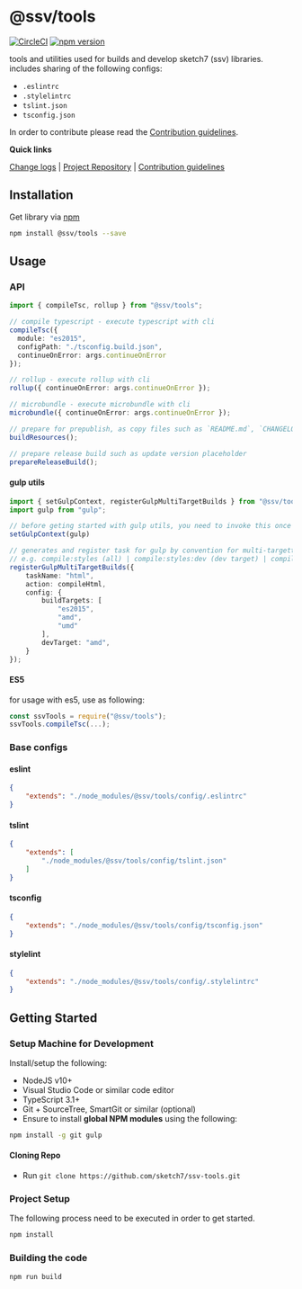 [projectUri]: https://github.com/sketch7/ssv-tools
[projectGit]: https://github.com/sketch7/ssv-tools.git
[changeLog]: ./CHANGELOG.md

[contribWiki]: ./docs/CONTRIBUTION.md
[releaseWorkflowWiki]: ./docs/RELEASE-WORKFLOW.md

[npm]: https://www.npmjs.com

# @ssv/tools
[![CircleCI](https://circleci.com/gh/sketch7/ssv-tools.svg?style=shield)](https://circleci.com/gh/sketch7/ssv-tools)
[![npm version](https://badge.fury.io/js/%40ssv%2Ftools.svg)](https://badge.fury.io/js/%40ssv%2Ftools)

tools and utilities used for builds and develop sketch7 (ssv) libraries.
includes sharing of the following configs:
 - `.eslintrc`
 - `.stylelintrc`
 - `tslint.json`
 - `tsconfig.json`


In order to contribute please read the [Contribution guidelines][contribWiki].

**Quick links**

[Change logs][changeLog] | [Project Repository][projectUri] | [Contribution guidelines][contribWiki]

## Installation

Get library via [npm]
```bash
npm install @ssv/tools --save
```

## Usage

### API

```ts
import { compileTsc, rollup } from "@ssv/tools";

// compile typescript - execute typescript with cli
compileTsc({
  module: "es2015",
  configPath: "./tsconfig.build.json",
  continueOnError: args.continueOnError
});

// rollup - execute rollup with cli
rollup({ continueOnError: args.continueOnError });

// microbundle - execute microbundle with cli
microbundle({ continueOnError: args.continueOnError });

// prepare for prepublish, as copy files such as `README.md`, `CHANGELOG.md`, copy and transform `package.json`
buildResources();

// prepare release build such as update version placeholder
prepareReleaseBuild();
```

#### gulp utils
```ts
import { setGulpContext, registerGulpMultiTargetBuilds } from "@ssv/tools";
import gulp from "gulp";

// before geting started with gulp utils, you need to invoke this once in order to share same instance of gulp.
setGulpContext(gulp)

// generates and register task for gulp by convention for multi-targetting build e.g. amd, umd, es2015 etc...
// e.g. compile:styles (all) | compile:styles:dev (dev target) | compile:styles:TARGET etc... (compile:styles:es2015).
registerGulpMultiTargetBuilds({
    taskName: "html",
    action: compileHtml,
    config: { 
        buildTargets: [
            "es2015",
            "amd",
            "umd"
        ],
	    devTarget: "amd",
    }
});
```


#### ES5
for usage with es5, use as following:

```ts
const ssvTools = require("@ssv/tools");
ssvTools.compileTsc(...);
```

### Base configs

#### eslint
```json
{
    "extends": "./node_modules/@ssv/tools/config/.eslintrc"
}
```

#### tslint
```json
{
    "extends": [
        "./node_modules/@ssv/tools/config/tslint.json"
    ]
}
```

#### tsconfig
```json
{
    "extends": "./node_modules/@ssv/tools/config/tsconfig.json"
}
```

#### stylelint
```json
{
    "extends": "./node_modules/@ssv/tools/config/.stylelintrc"
}
```

## Getting Started

### Setup Machine for Development
Install/setup the following:

- NodeJS v10+
- Visual Studio Code or similar code editor
- TypeScript 3.1+
- Git + SourceTree, SmartGit or similar (optional)
- Ensure to install **global NPM modules** using the following:


```bash
npm install -g git gulp
```


#### Cloning Repo

- Run `git clone https://github.com/sketch7/ssv-tools.git`


### Project Setup
The following process need to be executed in order to get started.

```bash
npm install
```


### Building the code

```bash
npm run build
```